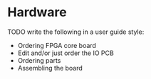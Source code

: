 # Hardware

TODO write the following in a user guide style:

- Ordering FPGA core board
- Edit and/or just order the IO PCB
- Ordering parts
- Assembling the board
